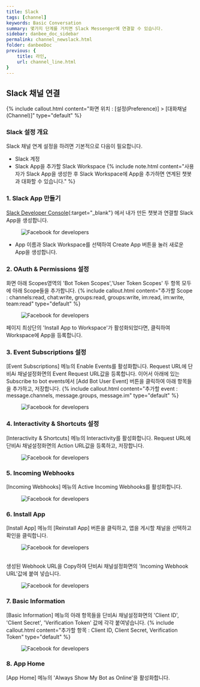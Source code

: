 ```yaml
---
title: Slack 
tags: [channel]
keywords: Basic Conversation
summary: 몇가지 단계를 거치면 Slack Messenger에 연결할 수 있습니다.
sidebar: danbee_doc_sidebar
permalink: channel_newslack.html
folder: danbeeDoc
previous: {
    title: 라인,
    url: channel_line.html
}
---
```


## Slack 채널 연결
 {% include callout.html content="화면 위치 : [설정(Preference)] > [대화채널(Channel)]" type="default" %} 


### Slack 설정 개요
Slack 채널 연계 설정을 하려면 기본적으로 다음이 필요합니다.

* Slack 계정
* Slack App을 추가할 Slack Workspace
{% include note.html content="사용자가 Slack App을 생성한 후 Slack Workspace에 App을 추가하면 연계된 챗봇과 대화할 수 있습니다." %}


### 1. Slack App 만들기
<span class="link">[Slack Developer Console](https://api.slack.com/apps/new){:target="_blank"}</span> 에서 내가 만든 챗봇과 연결할 Slack App을 생성합니다.<figure><img class="docimage" src="images/channel/newslack/1.png" alt="Facebook for developers" style="max-width: 800px"></figure>
* App 이름과 Slack Workspace를 선택하여 Create App 버튼을 눌러 새로운 App을 생성합니다.


### 2. OAuth & Permissions 설정
화면 아래 Scopes영역의 'Bot Token Scopes','User Token Scopes' 두 항목 모두에 아래 Scope들을 추가합니다.
{% include callout.html content="추가할 Scope : channels:read, chat:write, groups:read, groups:write, im:read, im:write, team:read" type="default" %}
<figure><img class="docimage" src="images/channel/newslack/3.png" alt="Facebook for developers" style="max-width: 800px"></figure>

페이지 최상단의 'Install App to Workspace'가 활성화되었다면, 클릭하여 Workspace에 App을 등록합니다.

### 3. Event Subscriptions 설정
[Event Subscriptions] 메뉴의 Enable Events를 활성화합니다.
Request URL에 단비Ai 채널설정화면의 Event Request URL값을 등록합니다.
이어서 아래에 있는 Subscribe to bot events에서 [Add Bot User Event] 버튼을 클릭하여 아래 항목들을 추가하고, 저장합니다.
{% include callout.html content="추가할 event : message.channels, message.groups, message.im" type="default" %}
<figure><img class="docimage" src="images/channel/newslack/4.png" alt="Facebook for developers" style="max-width: 800px"></figure>


### 4. Interactivity & Shortcuts 설정
[Interactivity & Shortcuts] 메뉴의 Interactivity를 활성화합니다.
Request URL에 단비Ai 채널설정화면의 Action URL값을 등록하고, 저장합니다.
<figure><img class="docimage" src="images/channel/newslack/5.png" alt="Facebook for developers" style="max-width: 800px"></figure>

### 5. Incoming Webhooks
[Incoming Webhooks] 메뉴의 Active Incoming Webhooks를 활성화합니다. 
<figure><img class="docimage" src="images/channel/newslack/6.png" alt="Facebook for developers" style="max-width: 800px"></figure>

### 6. Install App
[Install App] 메뉴의 [Reinstall App] 버튼을 클릭하고, 앱을 게시할 채널을 선택하고 확인을 클릭합니다.
<figure><img class="docimage" src="images/channel/newslack/7.png" alt="Facebook for developers" style="max-width: 800px"></figure>
<br/>
생성된 Webhook URL을 Copy하여 단비Ai 채널설정화면의 'Incoming Webhook URL'값에 붙여 넣습니다.
<figure><img class="docimage" src="images/channel/newslack/8.png" alt="Facebook for developers" style="max-width: 800px"></figure>

### 7. Basic Information
[Basic Information] 메뉴의 아래 항목들을 단비Ai 채널설정화면의 'Client ID', 'Client Secret', 'Verification Token' 값에 각각 붙여넣습니다.
{% include callout.html content="추가할 항목 : Client ID, Client Secret, Verification Token" type="default" %}
<figure><img class="docimage" src="images/channel/newslack/9.png" alt="Facebook for developers" style="max-width: 800px"></figure>

### 8. App Home
[App Home] 메뉴의 'Always Show My Bot as Online'을 활성화합니다.

